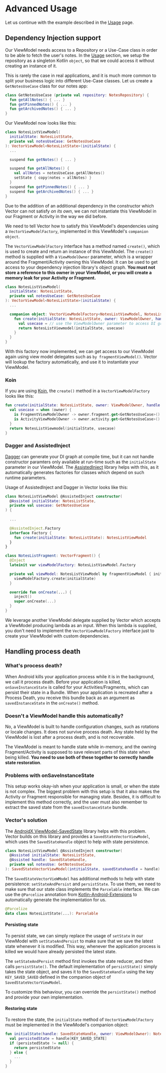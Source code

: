 # Advanced Usage

Let us continue with the example described in the [Usage](usage.md) page.

## Dependency Injection support

Our ViewModel needs access to a Repository or a Use-Case class in order to be able to fetch the user's notes. In the [Usage](usage.md) section, we setup the repository as a singleton Kotlin `object`, so that we could access it without creating an instance of it.

This is rarely the case in real applications, and it is much more common to split your business logic into different Use-Case classes. Let us create a `GetNotesUseCase` class for our notes app:

```kotlin
class GetNotesUseCase (private val repository: NotesRepository) {
  fun getAllNotes() { ... }
  fun getPinnedNotes() { ... }
  fun getArchivedNotes() { ... }
}
```

Our ViewModel now looks like this:

```kotlin
class NotesListViewModel(
  initialState: NotesListState,
  private val notesUseCase: GetNotesUseCase
): VectorViewModel<NotesListState>(initialState) {
  ...

  suspend fun getNotes() { ... }

  suspend fun getAllNotes() {
    val allNotes = notesUseCase.getAllNotes()
    setState { copy(notes = allNotes) }
  }
  suspend fun getPinnedNotes() { ... }
  suspend fun getArchivedNotes() { ... }
}
```

Due to the addition of an additional dependency in the constructor which Vector can not satisfy *on its own*, we can not instantiate this ViewModel in our Fragment or Activity in the way we did before.

We need to tell Vector how to satisfy this ViewModel's dependencies using a `VectorViewModelFactory`, implemented in this ViewModel's `companion object`.

The `VectorViewModelFactory` interface has a method named `create()`, which is used to create and return an instance of this ViewModel. The `create()` method is supplied with a `ViewModelOwner` parameter, which is a wrapper around the Fragment/Activity owning this ViewModel. It can be used to get access to your dependency injection library's object graph. **You must not store a reference to this owner in your ViewModel, or you will create a memory leak for your Activity or Fragment.**

```kotlin
class NotesListViewModel(
  initialState: NotesListState,
  private val notesUseCase: GetNotesUseCase
): VectorViewModel<NotesListState>(initialState) {
  ...

  companion object: VectorViewModelFactory<NotesListViewModel, NotesListState> {
    fun create(initialState: NotesListState, owner: ViewModelOwner, handle: SavedStateHandle): NotesListViewModel? { 
      val usecase = // use the ViewModelOwner parameter to access DI graph and get GetNotesUseCase
      return NotesListViewmodel(initialState, usecase)
    }
  }
}
```

With this factory now implemented, we can get access to our ViewModel again using view model delegates such as `by fragmentViewModel()`. Vector will lookup the factory automatically, and use it to instantiate your ViewModel.

### Koin

If you are using [Koin](https://insert-koin.io), the `create()` method in a `VectorViewModelFactory` looks like this:

```kotlin
fun create(initialState: NotesListState, owner: ViewModelOwner, handle: SavedStateHandle): NotesListViewModel? {
  val usecase = when (owner) {
    is FragmentViewModelOwner -> owner.fragment.get<GetNotesUseCase>() // `get` extension method from Koin
    is ActivityViewModelOwner -> owner.activity.get<GetNotesUseCase>()
  }
  return NotesListViewmodel(initialState, usecase)
}
```

### Dagger and AssistedInject

[Dagger](https://github.com/google/dagger) can generate your DI graph at compile time, but it can not handle constructor paramters only available at run-time such as the `initialState` parameter in our ViewModel. The [AssistedInject](https://github.com/square/AssistedInject) library helps with this, as it automatically generates factories for classes which depend on such runtime parameters.

Usage of AssistedInject and Dagger in Vector looks like this:

```kotlin
class NotesListViewModel @AssistedInject constructor(
  @Assisted initialState: NotesListState,
  private val usecase: GetNotesUseCase
) {
  
  ...

  @AssistedInject.Factory
  interface Factory {
    fun create(initialState: NotesListState): NotesListViewModel
  }
}

class NotesListFragment: VectorFragment() {
  @Inject
  lateinit var viewModelFactory: NotesListViewModel.Factory

  private val viewModel: NotesListViewModel by fragmentViewModel { initialState, savedStateHandle ->
    viewModelFactory.create(initialState)
  }

  override fun onCreate(...) {
    inject()
    super.onCreate(...)
  }
}
```

We leverage another ViewModel delegate supplied by Vector which accepts a ViewModel producing lambda as an input. When this lambda is supplied, you don't need to implement the `VectorViewModelFactory` interface just to create your ViewModel with custom dependencies.

## Handling process death

### What's process death?

When Android kills your application process while it is in the background, we call it process death. Before your application is killed, `onSaveInstanceState` is called for your Activities/Fragments, which can persist their state in a Bundle. When your application is recreated after a Process Death, you receive this bundle back as an argument as `savedInstanceState` in the `onCreate()` method.

### Doesn't a ViewModel handle this automatically?

No, a ViewModel is built to handle configuration changes, such as rotations or locale changes. It does not survive process death. Any state held by the ViewModel is lost after a process death, and is not recoverable.

The ViewModel is meant to handle state while in-memory, and the owning Fragment/Activity is supposed to save relevant parts of this state when being killed. **You need to use both of these together to correctly handle state restoration**.

### Problems with onSaveInstanceState

This setup works okay-ish when your application is small, or when the state is not complex. The biggest problem with this setup is that it also makes the Activity or Fragment responsible for managing state. Besides, it is difficult to implement this method correctly, and the user must also remember to extract the saved state from the `savedInstanceState` bundle.

### Vector's solution

The [AndroidX ViewModel-SavedState](https://developer.android.com/topic/libraries/architecture/viewmodel-savedstate) library helps with this problem. Vector builds on this library and provides a `SavedStateVectorViewModel`, which uses the `SavedStateHandle` object to help with state persistence.

```kotlin
class NotesListViewModel @AssistedInject constructor(
  @Assisted initialState: NotesListState,
  @Assisted handle: SavedStateHandle,
  private val notesUse: GetNotesUseCase
): SavedStateVectorViewModel(intitialState, savedStatehandle = handle)
```

The `SavedStateVectorVieWModel` has additional methods to help with state persistence: `setStateAndPersist` and `persistState`.
To use them, we need to make sure that our state class implements the `Parcelable` interface. We can use the `@Parcelize` annotation from [Kotlin-Android-Extensions](https://kotlinlang.org/docs/tutorials/android-plugin.html) to automatically generate the implementation for us.

```kotlin
@Parcelize
data class NotesListState(...): Parcelable
```

#### Persisting state

To persist state, we can simply replace the usage of `setState` in our ViewModel with `setStateAndPersist` to make sure that we save the latest state whenever it is modified. This way, whenever the application process is killed we would have already persisted the latest state.

The `setStateAndPersist` method first invokes the state reducer, and then calls `persistState()`. The default implementation of `persistState()` simply takes the state object, and saves it to the `SavedStateHandle` using the key `KEY_SAVED_SAVED` defined in the companion object of `SavedStateVectorViewModel`.

To customize this behaviour, you can override the `persistState()` method and provide your own implementation.

#### Restoring state

To restore the state, the `initialState` method of `VectorViewModelFactory` must be implemented in the ViewModel's companion object:

```kotlin
fun initialState(handle: SavedStateHandle, owner: ViewModelOwner): NotesListState? {
  val persistedState = handle[KEY_SAVED_STATE]
  if (persistedState != null) {
    return persistedState
  } else {
    ...
  }
}
```
